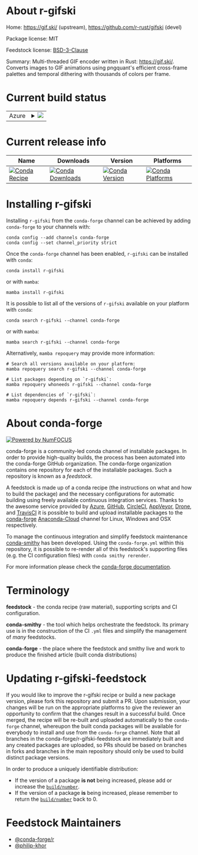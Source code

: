 About r-gifski
==============

Home: https://gif.ski/ (upstream), https://github.com/r-rust/gifski (devel)

Package license: MIT

Feedstock license: [BSD-3-Clause](https://github.com/conda-forge/r-gifski-feedstock/blob/main/LICENSE.txt)

Summary: Multi-threaded GIF encoder written in Rust: <https://gif.ski/>.  Converts images to GIF animations using pngquant's efficient cross-frame  palettes and temporal dithering with thousands of colors per frame.

Current build status
====================


<table>
    
  <tr>
    <td>Azure</td>
    <td>
      <details>
        <summary>
          <a href="https://dev.azure.com/conda-forge/feedstock-builds/_build/latest?definitionId=7178&branchName=main">
            <img src="https://dev.azure.com/conda-forge/feedstock-builds/_apis/build/status/r-gifski-feedstock?branchName=main">
          </a>
        </summary>
        <table>
          <thead><tr><th>Variant</th><th>Status</th></tr></thead>
          <tbody><tr>
              <td>linux_64_r_base4.1</td>
              <td>
                <a href="https://dev.azure.com/conda-forge/feedstock-builds/_build/latest?definitionId=7178&branchName=main">
                  <img src="https://dev.azure.com/conda-forge/feedstock-builds/_apis/build/status/r-gifski-feedstock?branchName=main&jobName=linux&configuration=linux_64_r_base4.1" alt="variant">
                </a>
              </td>
            </tr><tr>
              <td>linux_64_r_base4.2</td>
              <td>
                <a href="https://dev.azure.com/conda-forge/feedstock-builds/_build/latest?definitionId=7178&branchName=main">
                  <img src="https://dev.azure.com/conda-forge/feedstock-builds/_apis/build/status/r-gifski-feedstock?branchName=main&jobName=linux&configuration=linux_64_r_base4.2" alt="variant">
                </a>
              </td>
            </tr><tr>
              <td>osx_64_r_base4.1</td>
              <td>
                <a href="https://dev.azure.com/conda-forge/feedstock-builds/_build/latest?definitionId=7178&branchName=main">
                  <img src="https://dev.azure.com/conda-forge/feedstock-builds/_apis/build/status/r-gifski-feedstock?branchName=main&jobName=osx&configuration=osx_64_r_base4.1" alt="variant">
                </a>
              </td>
            </tr><tr>
              <td>osx_64_r_base4.2</td>
              <td>
                <a href="https://dev.azure.com/conda-forge/feedstock-builds/_build/latest?definitionId=7178&branchName=main">
                  <img src="https://dev.azure.com/conda-forge/feedstock-builds/_apis/build/status/r-gifski-feedstock?branchName=main&jobName=osx&configuration=osx_64_r_base4.2" alt="variant">
                </a>
              </td>
            </tr><tr>
              <td>win_64</td>
              <td>
                <a href="https://dev.azure.com/conda-forge/feedstock-builds/_build/latest?definitionId=7178&branchName=main">
                  <img src="https://dev.azure.com/conda-forge/feedstock-builds/_apis/build/status/r-gifski-feedstock?branchName=main&jobName=win&configuration=win_64_" alt="variant">
                </a>
              </td>
            </tr>
          </tbody>
        </table>
      </details>
    </td>
  </tr>
</table>

Current release info
====================

| Name | Downloads | Version | Platforms |
| --- | --- | --- | --- |
| [![Conda Recipe](https://img.shields.io/badge/recipe-r--gifski-green.svg)](https://anaconda.org/conda-forge/r-gifski) | [![Conda Downloads](https://img.shields.io/conda/dn/conda-forge/r-gifski.svg)](https://anaconda.org/conda-forge/r-gifski) | [![Conda Version](https://img.shields.io/conda/vn/conda-forge/r-gifski.svg)](https://anaconda.org/conda-forge/r-gifski) | [![Conda Platforms](https://img.shields.io/conda/pn/conda-forge/r-gifski.svg)](https://anaconda.org/conda-forge/r-gifski) |

Installing r-gifski
===================

Installing `r-gifski` from the `conda-forge` channel can be achieved by adding `conda-forge` to your channels with:

```
conda config --add channels conda-forge
conda config --set channel_priority strict
```

Once the `conda-forge` channel has been enabled, `r-gifski` can be installed with `conda`:

```
conda install r-gifski
```

or with `mamba`:

```
mamba install r-gifski
```

It is possible to list all of the versions of `r-gifski` available on your platform with `conda`:

```
conda search r-gifski --channel conda-forge
```

or with `mamba`:

```
mamba search r-gifski --channel conda-forge
```

Alternatively, `mamba repoquery` may provide more information:

```
# Search all versions available on your platform:
mamba repoquery search r-gifski --channel conda-forge

# List packages depending on `r-gifski`:
mamba repoquery whoneeds r-gifski --channel conda-forge

# List dependencies of `r-gifski`:
mamba repoquery depends r-gifski --channel conda-forge
```


About conda-forge
=================

[![Powered by
NumFOCUS](https://img.shields.io/badge/powered%20by-NumFOCUS-orange.svg?style=flat&colorA=E1523D&colorB=007D8A)](https://numfocus.org)

conda-forge is a community-led conda channel of installable packages.
In order to provide high-quality builds, the process has been automated into the
conda-forge GitHub organization. The conda-forge organization contains one repository
for each of the installable packages. Such a repository is known as a *feedstock*.

A feedstock is made up of a conda recipe (the instructions on what and how to build
the package) and the necessary configurations for automatic building using freely
available continuous integration services. Thanks to the awesome service provided by
[Azure](https://azure.microsoft.com/en-us/services/devops/), [GitHub](https://github.com/),
[CircleCI](https://circleci.com/), [AppVeyor](https://www.appveyor.com/),
[Drone](https://cloud.drone.io/welcome), and [TravisCI](https://travis-ci.com/)
it is possible to build and upload installable packages to the
[conda-forge](https://anaconda.org/conda-forge) [Anaconda-Cloud](https://anaconda.org/)
channel for Linux, Windows and OSX respectively.

To manage the continuous integration and simplify feedstock maintenance
[conda-smithy](https://github.com/conda-forge/conda-smithy) has been developed.
Using the ``conda-forge.yml`` within this repository, it is possible to re-render all of
this feedstock's supporting files (e.g. the CI configuration files) with ``conda smithy rerender``.

For more information please check the [conda-forge documentation](https://conda-forge.org/docs/).

Terminology
===========

**feedstock** - the conda recipe (raw material), supporting scripts and CI configuration.

**conda-smithy** - the tool which helps orchestrate the feedstock.
                   Its primary use is in the construction of the CI ``.yml`` files
                   and simplify the management of *many* feedstocks.

**conda-forge** - the place where the feedstock and smithy live and work to
                  produce the finished article (built conda distributions)


Updating r-gifski-feedstock
===========================

If you would like to improve the r-gifski recipe or build a new
package version, please fork this repository and submit a PR. Upon submission,
your changes will be run on the appropriate platforms to give the reviewer an
opportunity to confirm that the changes result in a successful build. Once
merged, the recipe will be re-built and uploaded automatically to the
`conda-forge` channel, whereupon the built conda packages will be available for
everybody to install and use from the `conda-forge` channel.
Note that all branches in the conda-forge/r-gifski-feedstock are
immediately built and any created packages are uploaded, so PRs should be based
on branches in forks and branches in the main repository should only be used to
build distinct package versions.

In order to produce a uniquely identifiable distribution:
 * If the version of a package **is not** being increased, please add or increase
   the [``build/number``](https://docs.conda.io/projects/conda-build/en/latest/resources/define-metadata.html#build-number-and-string).
 * If the version of a package **is** being increased, please remember to return
   the [``build/number``](https://docs.conda.io/projects/conda-build/en/latest/resources/define-metadata.html#build-number-and-string)
   back to 0.

Feedstock Maintainers
=====================

* [@conda-forge/r](https://github.com/conda-forge/r/)
* [@philip-khor](https://github.com/philip-khor/)

